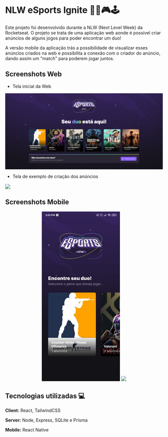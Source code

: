 
# NLW eSports Ignite 🚀💜🎮🕹

Este projeto foi desenvolvido durante a NLW (Next Level Week) da Rocketseat. O projeto se trata de uma aplicação web aonde é possível criar anúncios de alguns jogos para poder encontrar um duo!

A versão mobile da aplicação trás a possibilidade de visualizar esses anúncios criados na web e possibilita a conexão com o criador do anúncio, dando assim um "match" para poderem jogar juntos.


## Screenshots Web

- Tela inicial da Web

<img align="center" src="https://github.com/Jeanduarty/nlw-esports-ignite/blob/main/img/web-project.png">

- Tela de exemplo de criação dos anúncios

<img align="center" src="https://media-exp1.licdn.com/dms/image/C4D22AQG4YCoRDXoLLw/feedshare-shrink_2048_1536/0/1663356183901?e=1666224000&v=beta&t=NDGzmIsQeuVSnsD21yZHQ63_GFmMfUgU2rGAhcUJ_IE">

## Screenshots Mobile

<div align="center">
    <img style="width: 250px" src="https://github.com/Jeanduarty/nlw-esports-ignite/blob/main/img/mobile-project.jpeg">
    <img style="width: 250px" src="https://media-exp1.licdn.com/dms/image/C4D22AQHNkH2rrbX3_A/feedshare-shrink_800/0/1663356183418?e=1666224000&v=beta&t=vESAQcAubV4MN18_gNmwLUbfxAQwOM743QBa3a1GLiw">
</div>

## Tecnologias utilizadas 💻

**Client:** React, TailwindCSS

**Server:** Node, Express, SQLite e Prisma

**Mobile:** React Native

